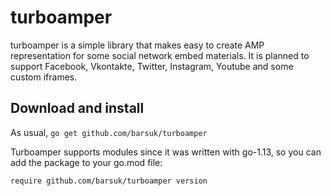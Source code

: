 # turboamper

turboamper is a simple library that makes easy to create AMP representation for some social network embed materials.
It is planned to support Facebook, Vkontakte, Twitter, Instagram, Youtube and some custom iframes.

## Download and install

As usual, ```go get github.com/barsuk/turboamper```

Turboamper supports modules since it was written with go-1.13, so you can add the package to your go.mod file:

```require github.com/barsuk/turboamper version```
